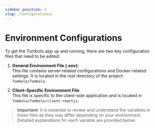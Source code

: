 ```yaml
---
sidebar_position: 3
slug: /configurations/
---
```


# Environment Configurations

To get the Tombolo app up and running, there are two key configuration files that need to be edited:

1. **General Environment File (.env)**:  
   This file contains server-related configurations and Docker-related settings. It is located in the root directory of the project: `Tombolo/Tombolo`.

2. **Client-Specific Environment File**:  
   This file is specific to the client-side application and is located in `Tombolo/Tombolo/client-reactjs`.

> **Important**: It is essential to review and understand the variables in these files as they may differ depending on your environment. Detailed explanations for each variable are provided below.
